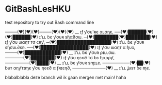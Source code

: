 # GitBashLesHKU
test repository to try out Bash command line

────(♥)(♥)(♥)────(♥)(♥)(♥) __ ɪƒ ƴσυ'ʀє αʟσηє,
──(♥)██████(♥)(♥)██████(♥) ɪ'ʟʟ ɓє ƴσυʀ ѕɧα∂σѡ.
─(♥)████████(♥)████████(♥) ɪƒ ƴσυ ѡαηт тσ cʀƴ,
─(♥)██████████████████(♥) ɪ'ʟʟ ɓє ƴσυʀ ѕɧσυʟ∂єʀ.
──(♥)████████████████(♥) ɪƒ ƴσυ ѡαηт α ɧυɢ,
────(♥)████████████(♥) __ ɪ'ʟʟ ɓє ƴσυʀ ρɪʟʟσѡ.
──────(♥)████████(♥) ɪƒ ƴσυ ηєє∂ тσ ɓє ɧαρρƴ,
────────(♥)████(♥) __ ɪ'ʟʟ ɓє ƴσυʀ ѕɱɪʟє.
─────────(♥)██(♥) ɓυт αηƴтɪɱє ƴσυ ηєє∂ α ƒʀɪєη∂,
───────────(♥) __ ɪ'ʟʟ ʝυѕт ɓє ɱє.


blabalblabla deze branch wil ik gaan mergen met main! haha
